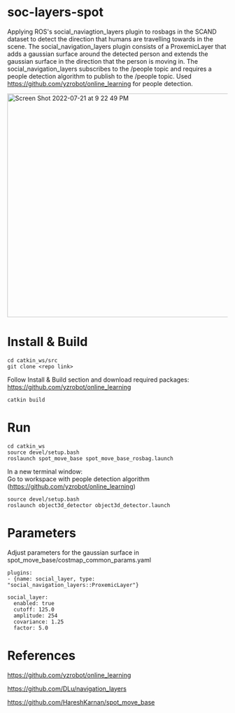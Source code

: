 # soc-layers-spot
Applying ROS's social_naviagtion_layers plugin to rosbags in the SCAND dataset to detect the direction that humans are travelling towards in the scene. The social_navigation_layers plugin consists of a ProxemicLayer that adds a gaussian surface around the detected person and extends the gaussian surface in the direction that the person is moving in. The social_navigation_layers subscribes to the /people topic and requires a people detection algorithm to publish to the /people topic. Used https://github.com/yzrobot/online_learning for people detection.

<img width="511" alt="Screen Shot 2022-07-21 at 9 22 49 PM" src="https://user-images.githubusercontent.com/98352313/180348991-9ab3fe9f-a410-4c23-9f1c-d9625e212e4a.png">

# Install & Build
```
cd catkin_ws/src
git clone <repo link>
```
Follow Install & Build section and download required packages: https://github.com/yzrobot/online_learning

```
catkin build
```

# Run
```
cd catkin_ws
source devel/setup.bash
roslaunch spot_move_base spot_move_base_rosbag.launch
```
In a new terminal window:  
Go to workspace with people detection algorithm (https://github.com/yzrobot/online_learning)

```
source devel/setup.bash
roslaunch object3d_detector object3d_detector.launch
```
# Parameters
Adjust parameters for the gaussian surface in spot_move_base/costmap_common_params.yaml
```
plugins:
- {name: social_layer, type: "social_navigation_layers::ProxemicLayer"}

social_layer:
  enabled: true
  cutoff: 125.0
  amplitude: 254
  covariance: 1.25
  factor: 5.0
  ```
# References

https://github.com/yzrobot/online_learning

https://github.com/DLu/navigation_layers

https://github.com/HareshKarnan/spot_move_base
